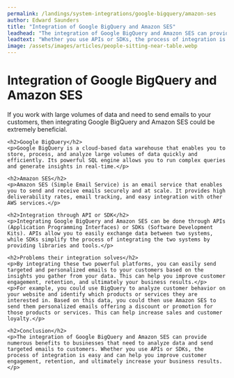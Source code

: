 ```yaml
---
permalink: /landings/system-integrations/google-bigquery/amazon-ses
author: Edward Saunders
title: "Integration of Google BigQuery and Amazon SES"
leadhead: "The integration of Google BigQuery and Amazon SES can provide numerous benefits to businesses that need to analyze data and send targeted emails to customers"
leadtext: "Whether you use APIs or SDKs, the process of integration is easy and can help you improve customer engagement, retention, and ultimately increase your business results."
image: /assets/images/articles/people-sitting-near-table.webp
---
```

<div class="arttext">    <h1>Integration of Google BigQuery and Amazon SES</h1>
    <p>If you work with large volumes of data and need to send emails to your customers, then integrating Google BigQuery and Amazon SES could be extremely beneficial.</p>

    <h2>Google BigQuery</h2>
    <p>Google BigQuery is a cloud-based data warehouse that enables you to store, process, and analyze large volumes of data quickly and efficiently. Its powerful SQL engine allows you to run complex queries and generate insights in real-time.</p>

    <h2>Amazon SES</h2>
    <p>Amazon SES (Simple Email Service) is an email service that enables you to send and receive emails securely and at scale. It provides high deliverability rates, email tracking, and easy integration with other AWS services.</p>

    <h2>Integration through API or SDK</h2>
    <p>Integrating Google BigQuery and Amazon SES can be done through APIs (Application Programming Interfaces) or SDKs (Software Development Kits). APIs allow you to easily exchange data between two systems, while SDKs simplify the process of integrating the two systems by providing libraries and tools.</p>

    <h2>Problems their integration solves</h2>
    <p>By integrating these two powerful platforms, you can easily send targeted and personalized emails to your customers based on the insights you gather from your data. This can help you improve customer engagement, retention, and ultimately your business results.</p>
    <p>For example, you could use BigQuery to analyze customer behavior on your website and identify which products or services they are interested in. Based on this data, you could then use Amazon SES to send them personalized emails offering a discount or promotion for those products or services. This can help increase sales and customer loyalty.</p>

    <h2>Conclusion</h2>
    <p>The integration of Google BigQuery and Amazon SES can provide numerous benefits to businesses that need to analyze data and send targeted emails to customers. Whether you use APIs or SDKs, the process of integration is easy and can help you improve customer engagement, retention, and ultimately increase your business results.</p>
</div>